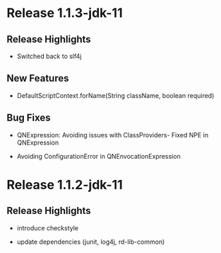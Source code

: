 # Release 1.1.3-jdk-11

## Release Highlights

* Switched back to slf4j

## New Features

* DefaultScriptContext.forName(String className, boolean required)

## Bug Fixes

* QNExpression: Avoiding issues with ClassProviders- Fixed NPE in QNExpression

* Avoiding ConfigurationError in QNEnvocationExpression



# Release 1.1.2-jdk-11

## Release Highlights

* introduce checkstyle

* update dependencies (junit, log4j, rd-lib-common)


